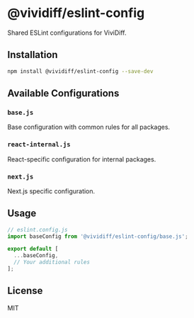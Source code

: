 # @vividiff/eslint-config

Shared ESLint configurations for ViviDiff.

## Installation

```bash
npm install @vividiff/eslint-config --save-dev
```

## Available Configurations

### `base.js`

Base configuration with common rules for all packages.

### `react-internal.js`

React-specific configuration for internal packages.

### `next.js`

Next.js specific configuration.

## Usage

```javascript
// eslint.config.js
import baseConfig from '@vividiff/eslint-config/base.js';

export default [
  ...baseConfig,
  // Your additional rules
];
```

## License

MIT
